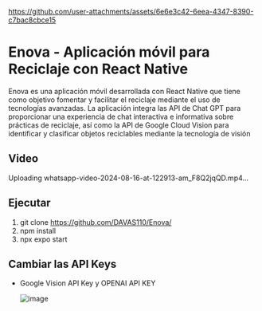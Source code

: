
https://github.com/user-attachments/assets/6e6e3c42-6eea-4347-8390-c7bac8cbce15
# Enova - Aplicación móvil para Reciclaje con React Native

Enova es una aplicación móvil desarrollada con React Native que tiene como objetivo fomentar y facilitar el reciclaje mediante el uso de tecnologías avanzadas. La aplicación integra las API de Chat GPT para proporcionar una experiencia de chat interactiva e informativa sobre prácticas de reciclaje, así como la API de Google Cloud Vision para identificar y clasificar objetos reciclables mediante la tecnología de visión 

## Video 
   Uploading whatsapp-video-2024-08-16-at-122913-am_F8Q2jqQD.mp4…

## Ejecutar
   1. git clone https://github.com/DAVAS110/Enova/
   2. npm install
   3. npx expo start
      
## Cambiar las API Keys
   - Google Vision API Key y OPENAI API KEY

      ![image](https://github.com/user-attachments/assets/9bd26982-11bd-424a-8f3e-5c23af1769a4)

